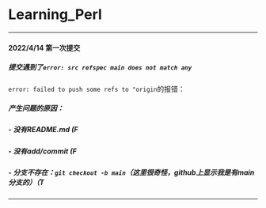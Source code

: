 # Learning_Perl
------------------------------------------------
#### 2022/4/14 第一次提交
##### 提交遇到了`error: src refspec main does not match any`
`error: failed to push some refs to "origin`的报错：
##### 产生问题的原因：
##### - 没有README.md (F
##### - 没有add/commit (F
##### - 分支不存在：`git checkout -b main`（这里很奇怪，github上显示我是有main分支的）（T
-------------------------------------------------
